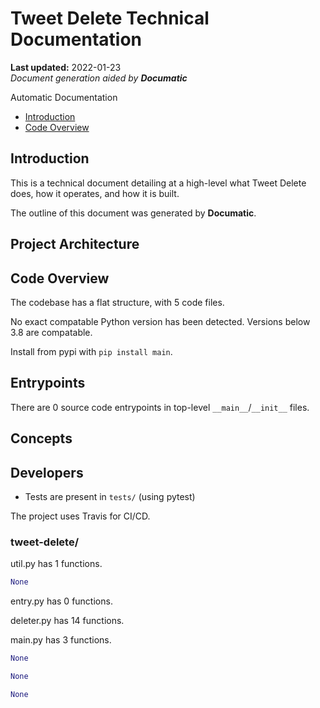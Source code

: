 # Tweet Delete Technical Documentation

**Last updated:** 2022-01-23\
_Document generation aided by **Documatic**_

Automatic Documentation

* [Introduction](#introduction)
* [Code Overview](#code-overview)

## Introduction

This is a technical document detailing
        at a high-level
        what Tweet Delete does, how it operates,
        and how it is built.

The outline of this document was generated
        by **Documatic**.
<!---Documatic-section-group: arch-start--->


## Project Architecture


<!---Documatic-section-group: arch-end--->

<!---Documatic-section-group: helloworld-start--->


## Code Overview

The codebase has a flat structure, with 5 code files.
<!---Documatic-section-helloworld: setup-start--->

No exact compatable Python version has been detected.
Versions below 3.8 are compatable.

Install from pypi with `pip install main`.



<!---Documatic-section-helloworld: setup-end--->

<!---Documatic-section-helloworld: entrypoints-start--->


## Entrypoints

There are 0 source code entrypoints in top-level `__main__`/`__init__` files.


<!---Documatic-section-helloworld: entrypoints-end--->

<!---Documatic-section-group: concept-start--->
## Concepts
<!---Documatic-section-group: concept-end--->

<!---Documatic-section-group: helloworld-end--->

<!---Documatic-section-group: dev-start--->


## Developers
<!---Documatic-section-dev: setup-start--->
* Tests are present in `tests/` (using pytest)




<!---Documatic-section-dev: setup-end--->

<!---Documatic-section-dev: ci-start--->
The project uses Travis for CI/CD.


<!---Documatic-section-dev: ci-end--->

<!---Documatic-section-group: dev-end--->

### **tweet-delete/**

util.py has 1 functions.

```python
None
```

entry.py has 0 functions.

deleter.py has 14 functions.

main.py has 3 functions.

```python
None
```

```python
None
```

```python
None
```